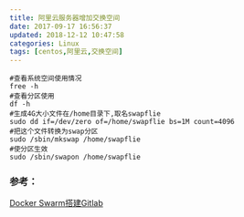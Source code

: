 ```yaml
---
title: 阿里云服务器增加交换空间
date: 2017-09-17 16:56:37
updated: 2018-12-12 10:47:58categories: Linux
tags: [centos,阿里云,交换空间]
---
```

```shell
#查看系统空间使用情况
free -h
#查看分区使用
df -h
#生成4G大小文件在/home目录下,取名swapflie
sudo dd if=/dev/zero of=/home/swapflie bs=1M count=4096
#把这个文件转换为swap分区
sudo /sbin/mkswap /home/swapflie
#使分区生效
sudo /sbin/swapon /home/swapflie
```

### 参考：

[Docker Swarm搭建Gitlab](http://www.bijishequ.com/detail/252453?p=)